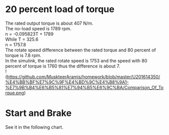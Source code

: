 # 20 percent load of torque #
The rated output torque is about 407 N/m. <br>
The no-load speed is 1789 rpm. <br>
n = -0.095823T + 1789 <br>
While T = 325.6 <br>
n = 1757.8 <br>
The rotate speed difference between the rated torque and 80 percent of torque is 7.8 rpm. <br>
In the simulink, the rated rotate speed is 1753 and the speed with 80 percent of torque is 1760 thus the difference is about 7. <br>
!(https://github.com/MuskteerAramis/homework/blob/master/U201614350/%E4%BB%BF%E7%9C%9F%E4%BD%9C%E4%B8%9A1-%E7%9B%B4%E6%B5%81%E7%94%B5%E6%9C%BA/Comparison_Of_Torque.png)

# Start and Brake #
See it in the following chart. <br>
